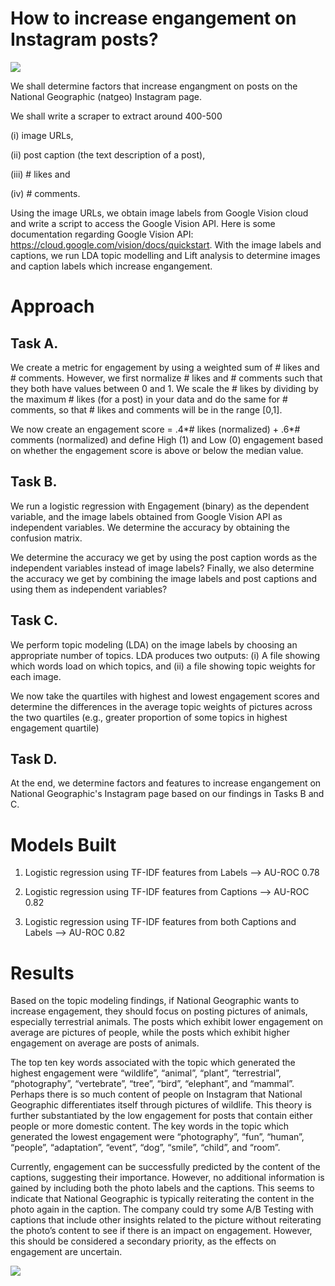 # How to increase engangement on Instagram posts?

![](https://assets.recogmedia.net/1/77/Entry_Uploads/88563-thumb.jpg)


We shall determine factors that increase engangment on posts on the National Geographic (natgeo) Instagram page. 

We shall write a scraper to extract around 400-500 

(i) image URLs, 

(ii) post caption (the text description of a post), 

(iii) # likes and 

(iv) # comments.


Using the image URLs, we obtain image labels from Google Vision cloud and write a script to access the Google Vision API. Here is some documentation regarding Google Vision API: https://cloud.google.com/vision/docs/quickstart. With the image labels and captions, we run LDA topic modelling and Lift analysis to determine images and caption labels which increase engangement.

# Approach 

## Task A. 

We create a metric for engagement by using a weighted sum of # likes and # comments. However, we first normalize # likes and # comments such that they both have values between 0 and 1. We scale the # likes by dividing by the maximum # likes (for a post) in your data and do the same for # comments, so that # likes and comments will be in the range [0,1]. 

We now create an engagement score = .4*# likes (normalized) + .6*# comments (normalized) and define High (1) and Low (0) engagement based on whether the engagement score is above or below the median value. 

## Task B. 

We run a logistic regression with Engagement (binary) as the dependent variable, and the image labels obtained from Google Vision API as independent variables. We determine the accuracy by obtaining the confusion matrix.

We determine the accuracy we get by using the post caption words as the independent variables instead of image labels? Finally, we also determine the accuracy we get by combining the image labels and post captions and using them as independent variables?


## Task C. 

We perform topic modeling (LDA) on the image labels by choosing an appropriate number of topics. LDA produces two outputs: (i) A file showing which words load on which topics, and (ii) a file showing topic weights for each image. 

We now take the quartiles with highest and lowest engagement scores and determine the differences in the average topic weights of pictures across the two quartiles (e.g., greater proportion of some topics in highest engagement quartile) 

## Task D. 

At the end, we determine factors and features to increase engangement on National Geographic's Instagram page based on our findings in Tasks B and C.

# Models Built

1. Logistic regression using TF-IDF features from Labels --> AU-ROC 0.78

2. Logistic regression using TF-IDF features from Captions --> AU-ROC 0.82

3. Logistic regression using TF-IDF features from both Captions and Labels --> AU-ROC 0.82

# Results

Based on the topic modeling findings, if National Geographic wants to increase engagement, they should focus on posting pictures of animals, especially terrestrial animals. The posts which exhibit lower engagement on average are pictures of people, while the posts which exhibit higher engagement on average are posts of animals.

The top ten key words associated with the topic which generated the highest engagement were “wildlife”, “animal”, “plant”, “terrestrial”, “photography”, “vertebrate”, “tree”, “bird”, “elephant”, and “mammal”. Perhaps there is so much content of people on Instagram that National Geographic differentiates itself through pictures of wildlife. This theory is further substantiated by the low engagement for posts that contain either people or more domestic content. The key words in the topic which generated the lowest engagement were “photography”, “fun”, “human”, “people”, “adaptation”, “event”, “dog”, “smile”, “child”, and “room”.

Currently, engagement can be successfully predicted by the content of the captions, suggesting their importance. However, no additional information is gained by including both the photo labels and the captions. This seems to indicate that National Geographic is typically reiterating the content in the photo again in the caption. The company could try some A/B Testing with captions that include other insights related to the picture without reiterating the photo’s content to see if there is an impact on engagement. However, this should be considered a secondary priority, as the effects on engagement are uncertain.


![](https://pbs.twimg.com/media/D8ob7vtW4AEBvKU.jpg:large)
